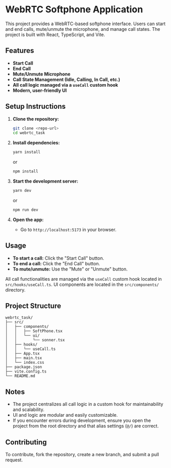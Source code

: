 # WebRTC Softphone Application

This project provides a WebRTC-based softphone interface. Users can start and end calls, mute/unmute the microphone, and manage call states. The project is built with React, TypeScript, and Vite.

## Features

- **Start Call**
- **End Call**
- **Mute/Unmute Microphone**
- **Call State Management (Idle, Calling, In Call, etc.)**
- **All call logic managed via a `useCall` custom hook**
- **Modern, user-friendly UI**

## Setup Instructions

1. **Clone the repository:**

   ```sh
   git clone <repo-url>
   cd webrtc_task
   ```

2. **Install dependencies:**

   ```sh
   yarn install
   ```

   or

   ```sh
   npm install
   ```

3. **Start the development server:**

   ```sh
   yarn dev
   ```

   or

   ```sh
   npm run dev
   ```

4. **Open the app:**
   - Go to `http://localhost:5173` in your browser.

## Usage

- **To start a call:** Click the "Start Call" button.
- **To end a call:** Click the "End Call" button.
- **To mute/unmute:** Use the "Mute" or "Unmute" button.

All call functionalities are managed via the `useCall` custom hook located in `src/hooks/useCall.ts`.
UI components are located in the `src/components/` directory.

## Project Structure

```
webrtc_task/
├── src/
│   ├── components/
│   │   ├── SoftPhone.tsx
│   │   └── ui/
│   │       └── sonner.tsx
│   ├── hooks/
│   │   └── useCall.ts
│   ├── App.tsx
│   ├── main.tsx
│   └── index.css
├── package.json
├── vite.config.ts
└── README.md
```

## Notes

- The project centralizes all call logic in a custom hook for maintainability and scalability.
- UI and logic are modular and easily customizable.
- If you encounter errors during development, ensure you open the project from the root directory and that alias settings (`@/`) are correct.

## Contributing

To contribute, fork the repository, create a new branch, and submit a pull request.
